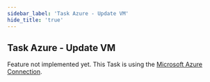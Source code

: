 ```yaml
---
sidebar_label: 'Task Azure - Update VM'
hide_title: 'true'
---
```


## Task Azure - Update VM

Feature not implemented yet.  This Task is using the [Microsoft Azure Connection](../../connection-microsoft-azure).
